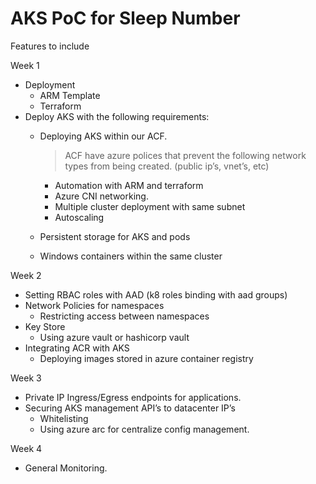 # AKS PoC for Sleep Number

Features to include

Week 1

- Deployment
  - ARM Template
  - Terraform
- Deploy AKS with the following requirements:
  - Deploying AKS within our ACF.   
  
    >ACF have azure polices that prevent the following network types from being created. (public ip’s, vnet’s, etc)

	- Automation with ARM and terraform   
	- Azure CNI networking.
    - Multiple cluster deployment with same subnet    
    - Autoscaling
  - Persistent storage for AKS and pods
  - Windows containers within the same cluster	 

Week 2

  - Setting  RBAC roles with AAD (k8 roles binding with aad groups)		
  - Network Policies for namespaces
    - Restricting access between namespaces
  - Key Store
    - Using azure vault or hashicorp vault
- Integrating ACR with AKS
  - Deploying images stored in azure container registry

Week 3

 - Private IP Ingress/Egress endpoints for applications. 
 - Securing AKS management API’s to datacenter IP’s 
    - Whitelisting 
    - Using azure arc for centralize config management. 
 

Week 4
- General Monitoring.
